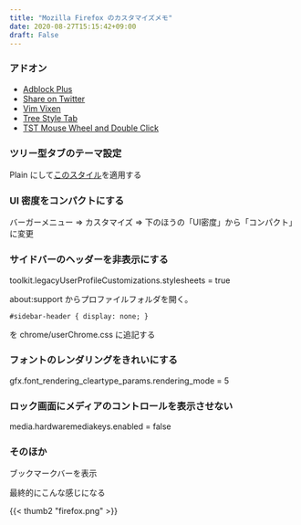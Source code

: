 ```yaml
---
title: "Mozilla Firefox のカスタマイズメモ"
date: 2020-08-27T15:15:42+09:00
draft: False
---
```


### アドオン
- [Adblock Plus](https://addons.mozilla.org/ja/firefox/addon/adblock-plus/)
- [Share on Twitter](https://addons.mozilla.org/ja/firefox/addon/tweetright/)
- [Vim Vixen](https://addons.mozilla.org/ja/firefox/addon/vim-vixen/)
- [Tree Style Tab](https://addons.mozilla.org/ja/firefox/addon/tree-style-tab/)
- [TST Mouse Wheel and Double Click](https://addons.mozilla.org/ja/firefox/addon/tree-style-tab-mouse-wheel/)


### ツリー型タブのテーマ設定
Plain にして[このスタイル](https://github.com/piroor/treestyletab/wiki/Vertigo-theme-%28patch-for-the-theme-%22Plain%22%29)を適用する


### UI 密度をコンパクトにする
バーガーメニュー => カスタマイズ => 下のほうの「UI密度」から「コンパクト」に変更


### サイドバーのヘッダーを非表示にする
toolkit.legacyUserProfileCustomizations.stylesheets = true

about:support からプロファイルフォルダを開く。 
```
#sidebar-header { display: none; }
```
を chrome/userChrome.css に追記する


### フォントのレンダリングをきれいにする
gfx.font_rendering_cleartype_params.rendering_mode = 5

### ロック画面にメディアのコントロールを表示させない
media.hardwaremediakeys.enabled = false

### そのほか
ブックマークバーを表示

最終的にこんな感じになる
<div style="margin: auto">
{{< thumb2 "firefox.png" >}}
</div>
